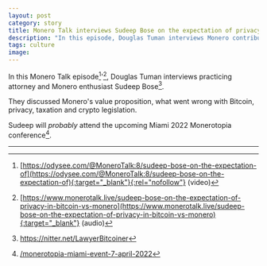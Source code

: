 ```yaml
---
layout: post
category: story
title: Monero Talk interviews Sudeep Bose on the expectation of privacy in Bitcoin vs. Monero
description: "In this episode, Douglas Tuman interviews Monero contributor Koe. His CCS proposal to develop a Seraphis C++ proof-of-concept got funded recently."
tags: culture
image: 
---
```


In this Monero Talk episode[^1]'[^2], Douglas Tuman interviews practicing attorney and Monero enthusiast Sudeep Bose[^3]. 

They discussed Monero's value proposition, what went wrong with Bitcoin, privacy, taxation and crypto legislation.

Sudeep will *probably* attend the upcoming Miami 2022 Monerotopia conference[^4].

---

[^1]: [https://odysee.com/@MoneroTalk:8/sudeep-bose-on-the-expectation-of](https://odysee.com/@MoneroTalk:8/sudeep-bose-on-the-expectation-of){:target="_blank"}{:rel="nofollow"} (video)
[^2]: [https://www.monerotalk.live/sudeep-bose-on-the-expectation-of-privacy-in-bitcoin-vs-monero](https://www.monerotalk.live/sudeep-bose-on-the-expectation-of-privacy-in-bitcoin-vs-monero){:target="_blank"} (audio)
[^3]: https://nitter.net/LawyerBitcoiner
[^4]: [/monerotopia-miami-event-7-april-2022](/monerotopia-miami-event-7-april-2022)

